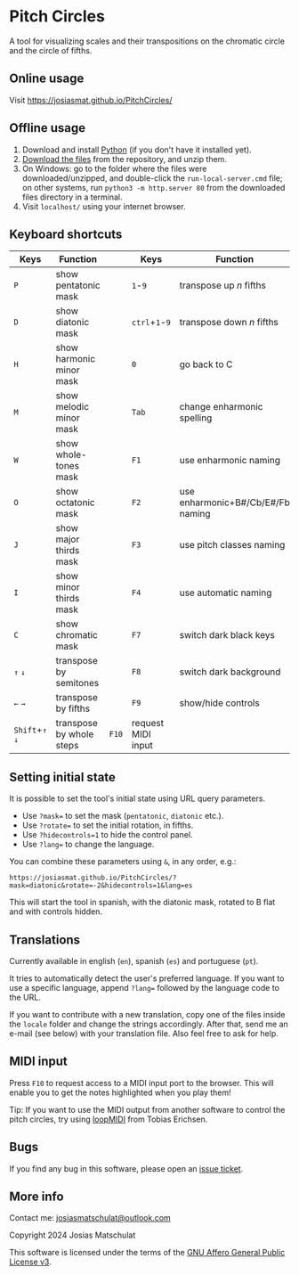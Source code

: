 # Pitch Circles

A tool for visualizing scales and their transpositions on the chromatic circle and the circle of fifths.

## Online usage

Visit https://josiasmat.github.io/PitchCircles/

## Offline usage

1. Download and install [Python](https://www.python.org/) (if you don't have it installed yet).
2. [Download the files](../../archive/refs/heads/main.zip) from the repository, and unzip them.
3. On Windows: go to the folder where the files were downloaded/unzipped, and double-click the `run-local-server.cmd` file; on other systems, run `python3 -m http.server 80` from the downloaded files directory in a terminal.
4. Visit `localhost/` using your internet browser.

## Keyboard shortcuts

|Keys|Function||Keys|Function|
|-|-|-|-|-|
|`P`|show pentatonic mask||`1`-`9`|transpose up _n_ fifths|
|`D`|show diatonic mask||`ctrl`+`1`-`9`|transpose down _n_ fifths|
|`H`|show harmonic minor mask||`0`|go back to C|
|`M`|show melodic minor mask||`Tab`|change enharmonic spelling|
|`W`|show whole-tones mask||`F1`|use enharmonic naming|
|`O`|show octatonic mask||`F2`|use enharmonic+B#/Cb/E#/Fb naming|
|`J`|show major thirds mask||`F3`|use pitch classes naming|
|`I`|show minor thirds mask||`F4`|use automatic naming|
|`C`|show chromatic mask||`F7`|switch dark black keys|
|`↑` `↓`|transpose by semitones||`F8`|switch dark background|
|`←` `→`|transpose by fifths||`F9`|show/hide controls|
|`Shift`+`↑` `↓`|transpose by whole steps|`F10`|request MIDI input|

## Setting initial state

It is possible to set the tool's initial state using URL query parameters.
- Use `?mask=` to set the mask (`pentatonic`, `diatonic` etc.).
- Use `?rotate=` to set the initial rotation, in fifths.
- Use `?hidecontrols=1` to hide the control panel.
- Use `?lang=` to change the language.

You can combine these parameters using `&`, in any order, e.g.:

`https://josiasmat.github.io/PitchCircles/?mask=diatonic&rotate=-2&hidecontrols=1&lang=es`

This will start the tool in spanish, with the diatonic mask, rotated to B flat and with controls hidden.

## Translations

Currently available in english (`en`), spanish (`es`) and portuguese (`pt`).

It tries to automatically detect the user's preferred language. If you want to use a specific language, append `?lang=` followed by the language code to the URL.

If you want to contribute with a new translation, copy one of the files inside the `locale` folder and change the strings accordingly. After that, send me an e-mail (see below) with your translation file. Also feel free to ask for help.

## MIDI input

Press `F10` to request access to a MIDI input port to the browser. This will enable you to get the notes highlighted when you play them!

Tip: If you want to use the MIDI output from another software to control the pitch circles, try using [loopMIDI](https://www.tobias-erichsen.de/software/loopmidi.html) from Tobias Erichsen.

## Bugs

If you find any bug in this software, please open an [issue ticket](../../issues).

## More info

Contact me: josiasmatschulat@outlook.com

Copyright 2024 Josias Matschulat

This software is licensed under the terms of the [GNU Affero General Public License v3](https://www.gnu.org/licenses/agpl-3.0.html).
